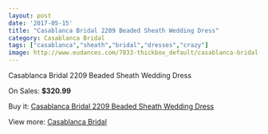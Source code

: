 ```yaml
---
layout: post
date: '2017-05-15'
title: "Casablanca Bridal 2209 Beaded Sheath Wedding Dress"
category: Casablanca Bridal
tags: ["casablanca","sheath","bridal","dresses","crazy"]
image: http://www.eudances.com/7833-thickbox_default/casablanca-bridal-2209-beaded-sheath-wedding-dress.jpg
---
```

Casablanca Bridal 2209 Beaded Sheath Wedding Dress

On Sales: **$320.99**
<a href="https://www.eudances.com/en/casablanca-bridal/2761-casablanca-bridal-2209-beaded-sheath-wedding-dress.html"><amp-img layout="responsive" width="600" height="600" src="//www.eudances.com/7833-thickbox_default/casablanca-bridal-2209-beaded-sheath-wedding-dress.jpg" alt="Casablanca Bridal 2209 Beaded Sheath Wedding Dress 0" /></a>
<a href="https://www.eudances.com/en/casablanca-bridal/2761-casablanca-bridal-2209-beaded-sheath-wedding-dress.html"><amp-img layout="responsive" width="600" height="600" src="//www.eudances.com/7836-thickbox_default/casablanca-bridal-2209-beaded-sheath-wedding-dress.jpg" alt="Casablanca Bridal 2209 Beaded Sheath Wedding Dress 1" /></a>
<a href="https://www.eudances.com/en/casablanca-bridal/2761-casablanca-bridal-2209-beaded-sheath-wedding-dress.html"><amp-img layout="responsive" width="600" height="600" src="//www.eudances.com/7835-thickbox_default/casablanca-bridal-2209-beaded-sheath-wedding-dress.jpg" alt="Casablanca Bridal 2209 Beaded Sheath Wedding Dress 2" /></a>
<a href="https://www.eudances.com/en/casablanca-bridal/2761-casablanca-bridal-2209-beaded-sheath-wedding-dress.html"><amp-img layout="responsive" width="600" height="600" src="//www.eudances.com/7834-thickbox_default/casablanca-bridal-2209-beaded-sheath-wedding-dress.jpg" alt="Casablanca Bridal 2209 Beaded Sheath Wedding Dress 3" /></a>

Buy it: [Casablanca Bridal 2209 Beaded Sheath Wedding Dress](https://www.eudances.com/en/casablanca-bridal/2761-casablanca-bridal-2209-beaded-sheath-wedding-dress.html "Casablanca Bridal 2209 Beaded Sheath Wedding Dress")

View more: [Casablanca Bridal](https://www.eudances.com/en/4-casablanca-bridal "Casablanca Bridal")